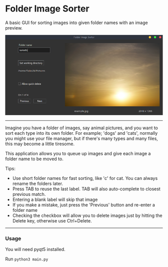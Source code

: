 # Folder Image Sorter
A basic GUI for sorting images into given folder names with an image preview.

![screenshot](https://raw.githubusercontent.com/Taiko2k/folder-image-sorter/master/Screenshot.png)
___

Imagine you have a folder of images, say animal pictures, and you want to sort each type into its own folder. For example; 'dogs' and 'cats', normally you might use your file manager, but if there's many types and many files, this may become a little tiresome.

This application allows you to queue up images and give each image a folder name to be moved to.

Tips:

 - Use short folder names for fast sorting, like 'c' for cat. You can always rename the folders later.
 - Press TAB to reuse the last label. TAB will also auto-complete to closest previous match.
 - Entering a blank label will skip that image
 - If you make a mistake, just press the 'Previous' button and re-enter a folder name
 - Checking the checkbox will allow you to delete images just by hitting the Delete key, otherwise use Ctrl+Delete.

 ___
 ### Usage

 You will need pyqt5 installed.

 Run `python3 main.py`
